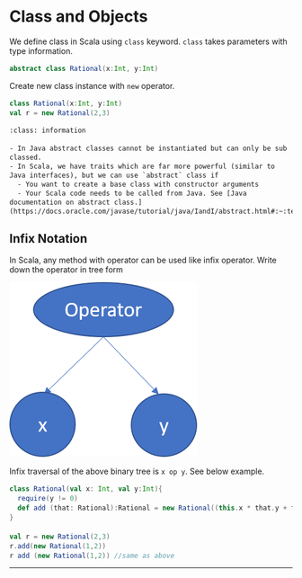 # Class and Objects


We define class in Scala using `class` keyword. `class` takes parameters with type information.


```scala
abstract class Rational(x:Int, y:Int)
```

Create new class instance with `new` operator.

```scala
class Rational(x:Int, y:Int)
val r = new Rational(2,3)
```

```{admonition} Abstract Class
:class: information

- In Java abstract classes cannot be instantiated but can only be sub classed.
- In Scala, we have traits which are far more powerful (similar to Java interfaces), but we can use `abstract` class if
  - You want to create a base class with constructor arguments
  - Your Scala code needs to be called from Java. See [Java documentation on abstract class.](https://docs.oracle.com/javase/tutorial/java/IandI/abstract.html#:~:text=An%20abstract%20class%20is%20a,but%20they%20can%20be%20subclassed.&text=When%20an%20abstract%20class%20is,methods%20in%20its%20parent%20class.)

```

## Infix Notation

In Scala, any method with operator can be used like infix operator. Write down the operator in tree form

![Binary Tree](../../images/Picture1.png)

Infix traversal of the above binary tree is `x op y`. See below example.

```scala
class Rational(val x: Int, val y:Int){
  require(y != 0)
  def add (that: Rational):Rational = new Rational((this.x * that.y + that.y * this.x),(this.y * that.y))
}

val r = new Rational(2,3)
r.add(new Rational(1,2))
r add (new Rational(1,2)) //same as above
```

---------------------

[^1]:
